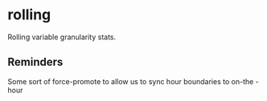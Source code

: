 # rolling
Rolling variable granularity stats.


## Reminders ## 
Some sort of force-promote to allow us to sync hour boundaries to on-the -hour